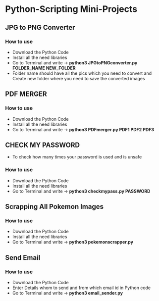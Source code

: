 # Python-Scripting  Mini-Projects

## JPG to PNG Converter 

### How to use 

- Download the Python Code 
- Install all the need libraries 
- Go to Terminal and write -> **python3 JPGtoPNGconverter.py FOLDER_NAME NEW_FOLDER**
- Folder name should have all the pics which you need to convert and Create new folder where you need to save the converted images 

## PDF MERGER 

### How to use 
- Download the Python Code 
- Install all the need libraries 
- Go to Terminal and write -> **python3 PDFmerger.py PDF1 PDF2 PDF3**

## CHECK MY PASSWORD
- To check how many times your password is used and is unsafe

### How to use 

- Download the Python Code 
- Install all the need libraries 
- Go to Terminal and write -> **python3 checkmypass.py PASSWORD**

## Scrapping All Pokemon Images

### How to use 

- Download the Python Code 
- Install all the need libraries 
- Go to Terminal and write -> **python3 pokemonscrapper.py**

## Send Email 

### How to use 

- Download the Python Code 
- Enter Details whom to send and from which email id in Python code
- Go to Terminal and write -> **python3 email_sender.py**
